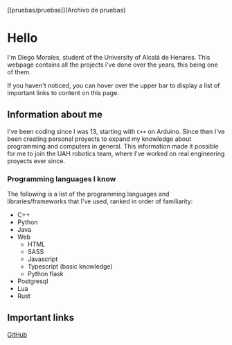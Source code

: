 [[pruebas/pruebas]](Archivo de pruebas)
# Hello
I'm Diego Morales, student of the University of Alcalá de Henares. This webpage contains all the projects i've done over the years, this being one of them.

If you haven't noticed, you can hover over the upper bar to display a list of important links to content on this page.

## Information about me
I've been coding since I was 13, starting with ```C++``` on Arduino. Since then I've been creating personal proyects to expand my knowledge about programming and computers in general. This information made it possible for me to join the UAH robotics team, where I've worked on real engineering proyects ever since.

### Programming languages I know
The following is a list of the programming languages and libraries/frameworks that I've used, ranked in order of familiarity:
- C++
- Python
- Java
- Web
  - HTML
  - SASS
  - Javascript
  - Typescript (basic knowledge)
  - Python flask
- Postgresql 
- Lua
- Rust

## Important links
[GitHub](https://github.com/DiegoMoralesRoman)
